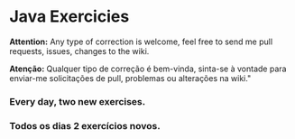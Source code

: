 # Java Exercicies

**Attention:** Any type of correction is welcome, feel free to send me pull requests, issues, changes to the wiki.

**Atenção:** Qualquer tipo de correção é bem-vinda, sinta-se à vontade para enviar-me solicitações de pull, problemas ou alterações na wiki."

### Every day, two new exercises.
### Todos os dias 2 exercícios novos.



